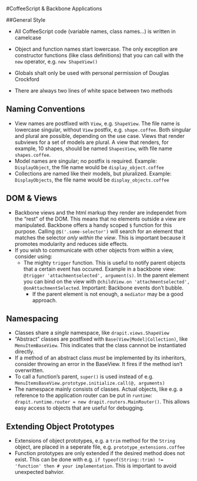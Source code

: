 #CoffeeScript & Backbone Applications

##General Style

* All CoffeeScript code (variable names, class names…) is written in camelcase
* Object and function names start lowercase. The only exception are constructor functions (like class definitions) that you can call with the `new` operator, e.g. `new ShapeView()`

* Globals shalt only be used with personal permission of Douglas Crockford
* There are always two lines of white space between two methods

## Naming Conventions
* View names are postfixed with `View`, e.g. `ShapeView`. The file name is lowercase singular, without `View` postfix, e.g. `shape.coffee`. Both singular and plural are possible, depending on the use case. Views that render subviews for a set of models are plural. A view that renders, for example, 10 shapes, should be named `ShapesView`, with file name `shapes.coffee`.
* Model names are singular; no postfix is required. Example: `DisplayObject`, the file name would be `display_object.coffee`
* Collections are named like their models, but pluralized. Example: `DisplayObjects`, the file name would be `display_objects.coffee`

## DOM & Views
* Backbone views and the html markup they render are independet from the “rest” of the DOM. This means that no elements outside a view are manipulated. Backbone offers a handy scoped `$` function for this purpose. Calling `@$('.some-selector')` will search for an element that matches the selector *only within the view*. This is important because it promotes modularity and reduces side effects.
* If you wish to communicate with other objects from within a view, consider using:
  * The mighty `trigger` function. This is useful to notify parent objects that a certain event has occured. Example in a backbone view: `@trigger 'attachmentselected', argument(s)`. In the parent element you can bind on the view with `@childView.on 'attachmentselected', @onAttachmentSelected`. Important: Backbone events don’t bubble.
	* If the parent element is not enough, a `mediator` may be a good approach.



## Namespacing
* Classes share a *single* namespace, like `drapit.views.ShapeView`
* “Abstract” classes are postfixed with `Base(View|Model|Collection)`, like `MenuItemBaseView`. This indicates that the class cannnot be instantiated directly.
* If a method of an abstract class *must* be implemented by its inheritors, consider throwing an error in the BaseView. It fires if the method isn’t overwritten.
* To call a function’s parent, `super()` is used instead of e.g. `MenuItemsBaseView.prototype.initialize.call(@, arguments)`
* The namespace mainly consists of classes. Actual objects, like e.g. a reference to the application router can be put in `runtime`: `drapit.runtime.router = new drapit.routers.MainRouter()`. This allows easy access to objects that are useful for debugging.

## Extending Object Prototypes
* Extensions of object prototypes, e.g. a `trim` method for the `String` object, are placed in a seperate file, e.g. `prototype_extensions.coffee`
* Function prototypes are only extended if the desired method does not exist. This can be done with e.g. `if typeof(String::trim) != 'function' then # your implementation`. This is important to avoid unexpected bahvior.


